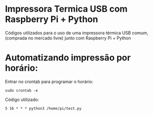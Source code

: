 # Impressora Termica USB com Raspberry Pi + Python
Códigos utilizados para o uso de uma impressora térmica USB comum,(comprada no mercado livre) junto com Raspberry Pi + Python </br>
# Automatizando impressão por horário:
Entrar no crontab para programar o horário:
```
sudo crontab -e
```
Código utilizado:
```
5 16 * * * python3 /home/pi/test.py
```
